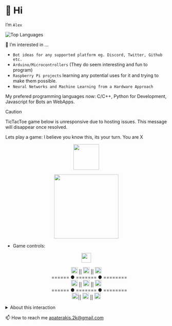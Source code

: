 
# 👋 Hi


I’m ``` Alex ```

![Top Languages](https://github-readme-stats.vercel.app/api/top-langs/?username=fatherakis&hide=batchfile&theme=gruvbox&layout=compact&hide_border=true&langs_count=8&card_width=500)


👀 I’m interested in ...

- ``Bot ideas for any supported platform eg. Discord, Twitter, Github etc.``
- ``Arduino/Microcontrollers`` (They do seem interesting and fun to program)
- ``Raspberry Pi projects`` learning any potential uses for it and trying to make them possible. 
- ``Neural Networks and Machine Learning from a Hardware Approach``

My prefered programming languages now: C/C++, Python for Development, Javascript for Bots an WebApps.

> [!Caution]
> TicTacToe game below is unresponsive due to hosting issues. This message will disappear once resolved.


Lets play a game: I believe you know this, its your turn. You are X

<p align="center">
  <img src="http://letsplay.fly.dev/state" height="80"/>
</p>
<p align="center">
  <img src="http://letsplay.fly.dev/image" height="200"/>
</p>

- Game controls: 

<p align="center">
    <a href="http://letsplay.fly.dev/reset?callback=https://github.com/fatherakis"><img src="http://letsplay.fly.dev/control/rst" height="30"/></a> 
</p>

<p align="center">
  <a href="http://letsplay.fly.dev/play?control=tl&callback=https://github.com/fatherakis"><img src="http://letsplay.fly.dev/control/tl" height="20"/></a> ||
  <a href="http://letsplay.fly.dev/play?control=tm&callback=https://github.com/fatherakis"><img src="http://letsplay.fly.dev/control/tm" height="20"/></a> ||
  <a href="http://letsplay.fly.dev/play?control=tr&callback=https://github.com/fatherakis"><img src="http://letsplay.fly.dev/control/tr" height="20"/></a>
  <br> 
  &ensp;&nbsp;&nbsp;&nbsp;======&nbsp;●&nbsp;=======&nbsp;●&nbsp;========
  <br>
  <a href="http://letsplay.fly.dev/play?control=cl&callback=https://github.com/fatherakis"><img src="http://letsplay.fly.dev/control/cl" height="20"/></a> ||
  <a href="http://letsplay.fly.dev/play?control=cm&callback=https://github.com/fatherakis"><img src="http://letsplay.fly.dev/control/cm" height="20"/></a> ||
  <a href="http://letsplay.fly.dev/play?control=cr&callback=https://github.com/fatherakis"><img src="http://letsplay.fly.dev/control/cr" height="20"/></a>
  <br> 
  &ensp;&nbsp;&nbsp;&nbsp;======&nbsp;●&nbsp;=======&nbsp;●&nbsp;========
  <br>
  <a href="http://letsplay.fly.dev/play?control=bl&callback=https://github.com/fatherakis"><img src="http://letsplay.fly.dev/control/bl" height="20" weight="10"/></a>||
  <a href="http://letsplay.fly.dev/play?control=bm&callback=https://github.com/fatherakis"><img src="http://letsplay.fly.dev/control/bm" height="20" weight="10"/></a> ||
  <a href="http://letsplay.fly.dev/play?control=br&callback=https://github.com/fatherakis"><img src="http://letsplay.fly.dev/control/br" height="20" weight="10"/></a> 
</p>



<details><summary>About this interaction</summary>
  
  This interactive markdown implementation was inspired from [HFO4](https://www.github.com/HFO4)'s work on a gameboy simulator in markdown.
</details>


📫 How to reach me apaterakis.2k@gmail.com
